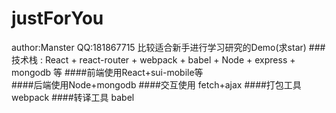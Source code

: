 # justForYou
author:Manster  QQ:181867715 
比较适合新手进行学习研究的Demo(求star)
###技术栈 : React + react-router + webpack + babel + Node + express + mongodb 等
####前端使用React+sui-mobile等  
####后端使用Node+mongodb
####交互使用 fetch+ajax
####打包工具 webpack
####转译工具 babel
